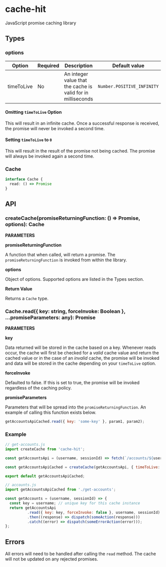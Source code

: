 # cache-hit

JavaScript promise caching library

## Types

### options

| Option     |Required| Description                                                  | Default value              |
|------------|--------|--------------------------------------------------------------|----------------------------|
| timeToLive |  No    | An integer value that the cache is valid for in milliseconds | `Number.POSITIVE_INFINITY` |

#### Omitting `timeToLive` Option

This will result in an infinite cache. Once a successful response is received, the promise will never be invoked a second time.

#### Setting `timeToLive` to `0`

This will result in the result of the promise not being cached. The promise will always be invoked again a second time.

### Cache

```ts
interface Cache {
  read: () => Promise
}
```

## API

### createCache(promiseReturningFunction: () => Promise, options): Cache

**PARAMETERS**

**promiseReturningFunction**

A function that when called, will return a promise. The `promiseReturningFunction` is invoked from within the library.

**options**

Object of options. Supported options are listed in the Types section.

**Return Value**

Returns a `Cache` type.

### Cache.read({ key: string, forceInvoke: Boolean }, ...promiseParameters: any): Promise

**PARAMETERS**

**key**

Data returned will be stored in the cache based on a key. Whenever reads occur, the cache will first be checked for a _valid_ cache value and return the cached value or in the case of an _invalid_ cache, the promise will be invoked and data will be stored in the cache depending on your `timeToLive` option.

**forceInvoke**

Defaulted to false. If this is set to true, the promise will be invoked regardless of the caching policy.

**promiseParameters**

Parameters that will be spread into the `promiseReturningFunction`. An example of calling this function exists below.
```js
getAccountsApiCached.read({ key: 'some-key' }, param1, param2);
```

### Example
```js
// get-accounts.js
import createCache from 'cache-hit';

const getAccountsApi = (username, sessionId) => fetch(`/accounts/${username}`, { headers: { sessionId });

const getAccountsApiCached = createCache(getAccountsApi, { timeToLive: 15000 }); // timeToLive in milliseconds

export default getAccountsApiCached;
```

```js
// accounts.js
import getAccountsApiCached from './get-accounts';

const getAccounts = (username, sessionId) => {
  const key = username; // unique key for this cache instance
  return getAccountsApi
          .read({ key: key, forceInvoke: false }, username, sessionId)
          .then((response) => dispatch(someAction(response)))
          .catch((error) => dispatch(someErrorAction(error)));
};
```

## Errors
All errors will need to be handled after calling the `read` method. The cache will not be updated on any rejected promises.
